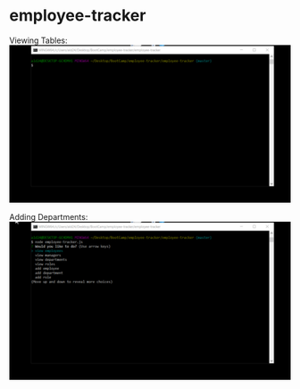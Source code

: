 # employee-tracker

Viewing Tables:
![view-tables](https://github.com/ald2424/employee-tracker/blob/master/assets/viewTables.gif)


Adding Departments:
![add-deptartments](https://github.com/ald2424/employee-tracker/blob/master/assets/addDepartment.gif)
